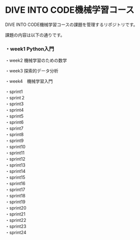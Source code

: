 # DIVE INTO CODE機械学習コース

DIVE INTO CODE機械学習コースの課題を管理するリポジトリです。

課題の内容は以下の通りです。

### ・week1 Python入門<br>

・week2 機械学習のための数学<br>

・week3 探索的データ分析<br>

・week4　機械学習入門<br>

・sprint1<br>
・sprint２<br>
・sprint3<br>
・sprint4<br>
・sprint5<br>
・sprint6<br>
・sprint7<br>
・sprint8<br>
・sprint9<br>
・sprint10<br>
・sprint11<br>
・sprint12<br>
・sprint13<br>
・sprint14<br>
・sprint15<br>
・sprint16<br>
・sprint17<br>
・sprint18<br>
・sprint19<br>
・sprint20<br>
・sprint21<br>
・sprint22<br>
・sprint23<br>
・sprint24<br>


